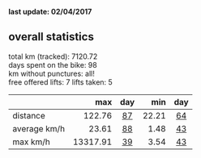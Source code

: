 **last update: 02/04/2017**

## overall statistics

total km (tracked): 7120.72  
days spent on the bike: 98  
km without punctures: all!  
free offered lifts: 7
lifts taken: 5

|  | max | day | min | day |  
| --- |---:| :---:| ---:| :---:|   
| distance | 122.76 | [87](http://www.latinamerica.bike/track/d87en) |22.21|[64](http://www.latinamerica.bike/track/d64en) |
| average km/h | 23.61|[88](http://www.latinamerica.bike/track/d88en) |1.48|[43](http://www.latinamerica.bike/track/d43en) |
| max km/h  | 13317.91|[39](http://www.latinamerica.bike/track/d39en) |3.54|[43](http://www.latinamerica.bike/track/d43en) |
